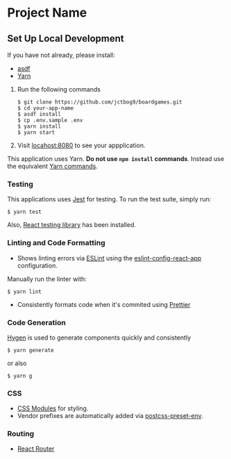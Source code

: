 # Project Name

## Set Up Local Development

If you have not already, please install:

- [asdf](https://github.com/asdf-vm/asdf)
- [Yarn](https://yarnpkg.com/en/docs/install)

1. Run the following commands
   ```
   $ git clone https://github.com/jctbog9/boardgames.git
   $ cd your-app-name
   $ asdf install
   $ cp .env.sample .env
   $ yarn install
   $ yarn start
   ```
2. Visit [locahost:8080](http://localhost:8080) to see
   your appplication.

This application uses Yarn. **Do not use `npm install` commands**. Instead use the
equivalent [Yarn commands](https://yarnpkg.com/en/docs/usage).

### Testing

This applications uses [Jest](https://facebook.github.io/jest/) for testing. To run the test suite, simply run:

```
$ yarn test
```

Also, [React testing library](https://testing-library.com/docs/react-testing-library/intro) has been installed.

### Linting and Code Formatting

- Shows linting errors via [ESLint](https://eslint.org/) using the [eslint-config-react-app](https://github.com/facebookincubator/create-react-app/tree/master/packages/eslint-config-react-app) configuration.

Manually run the linter with:

```
$ yarn lint
```

- Consistently formats code when it's commited using [Prettier](https://prettier.io/)

### Code Generation

[Hygen](https://github.com/jondot/hygen) is used to generate components quickly and consistently

```
$ yarn generate
```

or also

```
$ yarn g
```

### CSS

- [CSS Modules](https://github.com/css-modules/css-modules) for styling.
- Vendor prefixes are automatically added via [postcss-preset-env](https://preset-env.cssdb.org).

### Routing

- [React Router](https://reacttraining.com/react-router/web/guides/philosophy)
